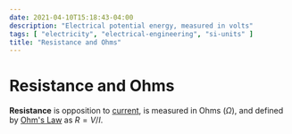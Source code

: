 ```yaml
---
date: 2021-04-10T15:18:43-04:00
description: "Electrical potential energy, measured in volts"
tags: [ "electricity", "electrical-engineering", "si-units" ]
title: "Resistance and Ohms"
---
```


# Resistance and Ohms

**Resistance** is opposition to [current](current.md), is measured in Ohms ($Ω$), and defined by [Ohm's Law](ohms-law.md) as $R = V/I$.
